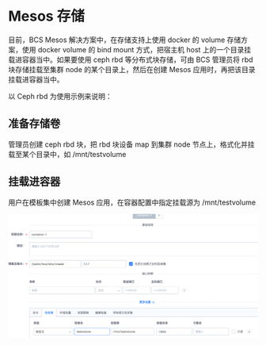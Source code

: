 # Mesos 存储
目前，BCS Mesos 解决方案中，在存储支持上使用 docker 的 volume 存储方案，使用 docker volume 的 bind mount 方式，把宿主机 host 上的一个目录挂载进容器当中。如果要使用 ceph rbd 等分布式块存储，可由 BCS 管理员将 rbd 块存储挂载至集群 node 的某个目录上，然后在创建 Mesos 应用时，再把该目录挂载进容器当中。

以 Ceph rbd 为使用示例来说明：

## 准备存储卷

管理员创建 ceph rbd 块，把 rbd 块设备 map 到集群 node 节点上，格式化并挂载至某个目录中，如 /mnt/testvolume

## 挂载进容器

用户在模板集中创建 Mesos 应用，在容器配置中指定挂载源为 /mnt/testvolume

![](../assets/storage/mesosStorage.png)
